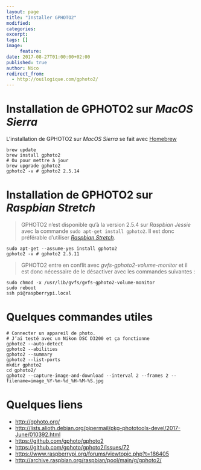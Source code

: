 ```yaml
---
layout: page
title: "Installer GPHOTO2"
modified:
categories:
excerpt:
tags: []
image:
     feature:
date: 2017-08-27T01:00:00+02:00
published: true
author: Nico
redirect_from:
  - http://ouilogique.com/gphoto2/
---
```


<!--
Ancienne URL
http://ouilogique.com/gphoto2/
-->


# Installation de GPHOTO2 sur *MacOS Sierra*

L’installation de GPHOTO2 sur *MacOS Sierra* se fait avec [Homebrew](https://brew.sh/index_fr.html)

	brew update
	brew install gphoto2
	# Ou pour mettre à jour
	brew upgrade gphoto2
	gphoto2 -v # gphoto2 2.5.14



# Installation de GPHOTO2 sur *Raspbian Stretch*

> GPHOTO2 n’est disponible qu’à la version 2.5.4 sur *Raspbian Jessie* avec la commande `sudo apt-get install gphoto2`. Il est donc préférable d’utiliser [*Raspbian Stretch*][1].

	sudo apt-get --assume-yes install gphoto2
	gphoto2 -v # gphoto2 2.5.11

> GPHOTO2 entre en conflit avec *gvfs-gphoto2-volume-monitor* et il est donc nécessaire de le désactiver avec les commandes suivantes :

	sudo chmod -x /usr/lib/gvfs/gvfs-gphoto2-volume-monitor
	sudo reboot
	ssh pi@raspberrypi.local


# Quelques commandes utiles

	# Connecter un appareil de photo.
	# J’ai testé avec un Nikon DSC D3200 et ça fonctionne
	gphoto2 --auto-detect
	gphoto2 --abilities
	gphoto2 --summary
	gphoto2 --list-ports
	mkdir gphoto2
	cd gphoto2/
	gphoto2 --capture-image-and-download --interval 2 --frames 2 --filename=image_%Y-%m-%d_%H-%M-%S.jpg



# Quelques liens

- <http://gphoto.org/>
- <http://lists.alioth.debian.org/pipermail/pkg-phototools-devel/2017-June/010392.html>
- <https://github.com/gphoto/gphoto2>
- <https://github.com/gphoto/gphoto2/issues/72>
- <https://www.raspberrypi.org/forums/viewtopic.php?t=186405>
- <http://archive.raspbian.org/raspbian/pool/main/g/gphoto2/>

 [1]: http://ouilogique.com/installer-raspian-stretch/


